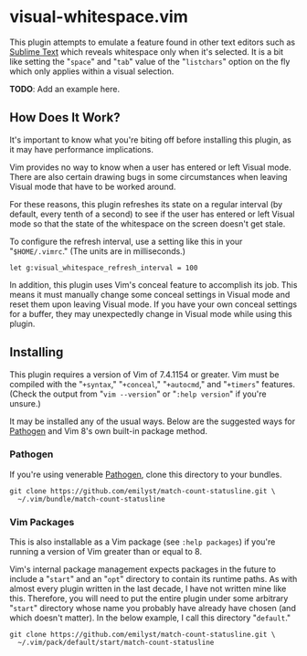 visual-whitespace.vim
=====================

This plugin attempts to emulate a feature found in other text editors
such as [Sublime Text] which reveals whitespace only when it's selected.
It is a bit like setting the "`space`" and "`tab`" value of the
"`listchars`" option on the fly which only applies within a visual
selection.

**TODO**: Add an example here.


How Does It Work?
-----------------

It's important to know what you're biting off before installing this
plugin, as it may have performance implications.

Vim provides no way to know when a user has entered or left Visual mode.
There are also certain drawing bugs in some circumstances when leaving
Visual mode that have to be worked around.

For these reasons, this plugin refreshes its state on a regular interval
(by default, every tenth of a second) to see if the user has entered or
left Visual mode so that the state of the whitespace on the screen
doesn't get stale.

To configure the refresh interval, use a setting like this in your
"`$HOME/.vimrc`." (The units are in milliseconds.)

    let g:visual_whitespace_refresh_interval = 100

In addition, this plugin uses Vim's conceal feature to accomplish its
job. This means it must manually change some conceal settings in Visual
mode and reset them upon leaving Visual mode. If you have your own
conceal settings for a buffer, they may unexpectedly change in Visual
mode while using this plugin.


Installing
----------

This plugin requires a version of Vim of 7.4.1154 or greater. Vim must
be compiled with the "`+syntax`," "`+conceal`," "`+autocmd`," and
"`+timers`" features. (Check the output from "`vim --version`" or
"`:help version`" if you're unsure.)

It may be installed any of the usual ways. Below are the suggested ways
for [Pathogen] and Vim 8's own built-in package method.


### Pathogen ###

If you're using venerable [Pathogen], clone this directory to your
bundles.

    git clone https://github.com/emilyst/match-count-statusline.git \
      ~/.vim/bundle/match-count-statusline


### Vim Packages ###

This is also installable as a Vim package (see `:help packages`) if
you're running a version of Vim greater than or equal to 8.

Vim's internal package management expects packages in the future to
include a "`start`" and an "`opt`" directory to contain its runtime
paths. As with almost every plugin written in the last decade, I have
not written mine like this. Therefore, you will need to put the entire
plugin under some arbitrary "`start`" directory whose name you probably
have already have chosen (and which doesn't matter). In the below
example, I call this directory "`default`."

    git clone https://github.com/emilyst/match-count-statusline.git \
      ~/.vim/pack/default/start/match-count-statusline


[Sublime Text]: https://www.sublimetext.com
[Pathogen]: https://github.com/tpope/vim-pathogen
